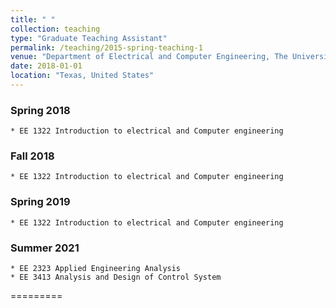 ```yaml
---
title: " "
collection: teaching
type: "Graduate Teaching Assistant"
permalink: /teaching/2015-spring-teaching-1
venue: "Department of Electrical and Computer Engineering, The University of Texas at San Antonio"
date: 2018-01-01
location: "Texas, United States"
---
```

### Spring 2018
    * EE 1322 Introduction to electrical and Computer engineering
### Fall 2018
    * EE 1322 Introduction to electrical and Computer engineering
### Spring 2019
    * EE 1322 Introduction to electrical and Computer engineering
### Summer 2021
    * EE 2323 Applied Engineering Analysis
    * EE 3413 Analysis and Design of Control System
    
=========


